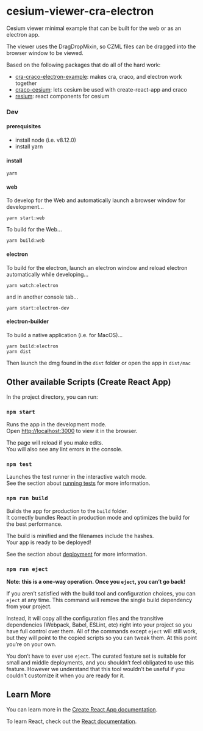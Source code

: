 # cesium-viewer-cra-electron

Cesium viewer minimal example that can be built for the web or as an electron app.

The viewer uses the DragDropMixin, so CZML files can be dragged into
the browser window to be viewed.

Based on the following packages that do all of the hard work:
- [cra-craco-electron-example](https://github.com/wwlib/cra-craco-electron-example):
  makes cra, craco, and electron work together
- [craco-cesium](https://github.com/reearth/craco-cesium):
  lets cesium be used with create-react-app and craco
- [resium](https://github.com/reearth/resium):
  react components for cesium

### Dev

#### prerequisites
- install node (i.e. v8.12.0)
- install yarn

#### install
```
yarn
```

#### web
To develop for the Web and automatically launch a browser window for development...

```
yarn start:web
```

To build for the Web...

```
yarn build:web
```

#### electron
To build for the electron, launch an electron window and reload electron automatically while developing...
```
yarn watch:electron
```
and in another console tab...
```
yarn start:electron-dev
```


#### electron-builder
To build a native application (i.e. for MacOS)...
```
yarn build:electron
yarn dist
```

Then launch the dmg found in the `dist` folder or open the app in `dist/mac`



## Other available Scripts (Create React App)

In the project directory, you can run:

### `npm start`

Runs the app in the development mode.<br>
Open [http://localhost:3000](http://localhost:3000) to view it in the browser.

The page will reload if you make edits.<br>
You will also see any lint errors in the console.

### `npm test`

Launches the test runner in the interactive watch mode.<br>
See the section about [running tests](https://facebook.github.io/create-react-app/docs/running-tests) for more information.

### `npm run build`

Builds the app for production to the `build` folder.<br>
It correctly bundles React in production mode and optimizes the build for the best performance.

The build is minified and the filenames include the hashes.<br>
Your app is ready to be deployed!

See the section about [deployment](https://facebook.github.io/create-react-app/docs/deployment) for more information.

### `npm run eject`

**Note: this is a one-way operation. Once you `eject`, you can’t go back!**

If you aren’t satisfied with the build tool and configuration choices, you can `eject` at any time. This command will remove the single build dependency from your project.

Instead, it will copy all the configuration files and the transitive dependencies (Webpack, Babel, ESLint, etc) right into your project so you have full control over them. All of the commands except `eject` will still work, but they will point to the copied scripts so you can tweak them. At this point you’re on your own.

You don’t have to ever use `eject`. The curated feature set is suitable for small and middle deployments, and you shouldn’t feel obligated to use this feature. However we understand that this tool wouldn’t be useful if you couldn’t customize it when you are ready for it.

## Learn More

You can learn more in the [Create React App documentation](https://facebook.github.io/create-react-app/docs/getting-started).

To learn React, check out the [React documentation](https://reactjs.org/).
